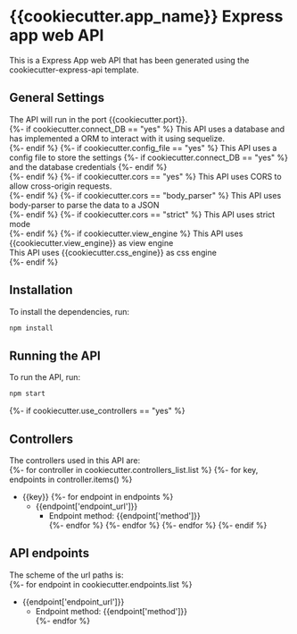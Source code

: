 # {{cookiecutter.app_name}} Express app web API <br>
This is a Express App web API that has been generated using the cookiecutter-express-api template. <br>
## General Settings
The API will run in the port {{cookiecutter.port}}. <br>
{%- if cookiecutter.connect_DB == "yes" %}
This API uses a database and has implemented a ORM to interact with it using sequelize. <br>
{%- endif %}
{%- if cookiecutter.config_file == "yes" %}
This API uses a config file to store the settings {%- if cookiecutter.connect_DB == "yes" %} and the database credentials {%- endif %}<br>
{%- endif %}
{%- if cookiecutter.cors == "yes" %}
This API uses CORS to allow cross-origin requests. <br>
{%- endif %}
{%- if cookiecutter.cors == "body_parser" %}
This API uses body-parser to parse the data to a JSON <br>
{%- endif %}
{%- if cookiecutter.cors == "strict" %}
This API uses strict mode <br>
{%- endif %}
{%- if cookiecutter.view_engine %}
This API uses {{cookiecutter.view_engine}} as view engine <br>
This API uses {{cookiecutter.css_engine}} as css engine <br>
{%- endif %}

## Installation 
To install the dependencies, run: <br>
```bash 
npm install 
``` 

## Running the API <br>

To run the API, run: <br>
```bash 
npm start 
```

{%- if cookiecutter.use_controllers == "yes" %}
## Controllers
The controllers used in this API are: <br>
{%- for controller in cookiecutter.controllers_list.list %}
{%- for key, endpoints in controller.items() %}
- {{key}}
    {%- for endpoint in endpoints %}
    - {{endpoint['endpoint_url']}}
	    - Endpoint method: {{endpoint['method']}}	 	
    {%- endfor %}
{%- endfor %}
{%- endfor %}
{%- endif %}
## API endpoints <br>
The scheme of the url paths is: <br>
{%- for endpoint in cookiecutter.endpoints.list %}
- {{endpoint['endpoint_url']}}
	- Endpoint method: {{endpoint['method']}}	 	
{%- endfor %}
<br>